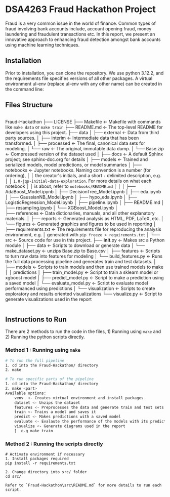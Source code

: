 # DSA4263 Fraud Hackathon Project
Fraud is a very common issue in the world of finance. Common types of fraud involving bank accounts include, account opening fraud, money laundering and fraudulent transactions etc. In this report, we present an innovative approach to enhancing fraud detection amongst bank accounts using machine learning techniques.

## Installation 
Prior to installation, you can clone the repository. We use python 3.12.2, and the requirements file specifies versions of all other packages. A virtual environment ul-env (replace ul-env with any other name) can be created in the command line:


## Files Structure
```bash 
```
Fraud-Hackathon
├── LICENSE
├── Makefile           <- Makefile with commands like `make data` or `make train`
├── README.md          <- The top-level README for developers using this project.
├── data
│   ├── external       <- Data from third party sources.
│   ├── interim        <- Intermediate data that has been transformed.
│   ├── processed      <- The final, canonical data sets for modeling.
│   └── raw            <- The original, immutable data dump.
│        └── Base.zip  <- Compressed version of the dataset used
│
├── docs               <- A default Sphinx project; see sphinx-doc.org for details
│
├── models             <- Trained and serialized models, model predictions, or model summaries
│
├── notebooks          <- Jupyter notebooks. Naming convention is a number (for ordering),
│   │                  the creator's initials, and a short `-` delimited description, e.g.
│   │                  `1.0-jqp-initial-data-exploration`. For more details on what each notebook
│   │                  is about, refer to `notebooks/README.md`
│   │ 
│   ├── AdaBoost_Model.ipynb 
│   ├── DecisionTree_Model.ipynb
│   ├── eda.ipynb
│   ├── GaussianNB_Model.ipynb
│   ├── hypo_eda.ipynb
│   ├── LogisticRegression_Model.ipynb
│   ├── pipeline.ipynb
│   ├── README.md
│   ├── resampling.ipynb
│   └── XGBoost_Model.ipynb
│  
├── references         <- Data dictionaries, manuals, and all other explanatory materials.
│
├── reports            <- Generated analysis as HTML, PDF, LaTeX, etc.
│   └── figures        <- Generated graphics and figures to be used in reporting
│
├── requirements.txt   <- The requirements file for reproducing the analysis environment, e.g.
│                         generated with `pip freeze > requirements.txt`
│
└──  src                <- Source code for use in this project.
    ├── __init__.py    <- Makes src a Python module
    │
    ├── data           <- Scripts to download or generate data
    │   └── make_dataset.py  <- unzips Base.zip to Base.csv
    │
    ├── features       <- Scripts to turn raw data into features for modeling
    │   └── build_features.py <- Runs the full data processing pipeline and generates train and test datasets.
    │
    ├── models         <- Scripts to train models and then use trained models to make
    │   │                 predictions
    │   ├── train_model.py    <- Script to train a sklearn model or xgboost model
    │   ├── predict_model.py  <- Script to make a prediction using a saved model
    │   └── evaluate_model.py <- Script to evaluate model performanced using predictions
    │
    └── visualization  <- Scripts to create exploratory and results oriented visualizations
        └── visualize.py      <- Script to generate visualizations used in the report
```
```


## Instructions to Run
There are 2 methods to run the code in the files, 1) Running using `make` and 2) Running the python scripts directly.

### Method 1 : Running using `make`
```bash
# To run the full pipeline
1. cd into the Fraud-Hackathon/ directory
2. make
```
```bash
# To run specific parts of the pipeline
1. cd into the Fraud-Hackathon/ directory
2. make <part>  
Available options: 
    venv  <- Creates virtual environment and install packages   
    dataset <- Unzips the dataset
    features <- Preprocesses the data and generate train and test sets
    train <- Trains a model and saves it
    predict <- Makes predictions with a saved model
    evaluate <- Evalaute the performance of the models with its predictions
    visualize <- Generate diagrams used in the report
    ]  e.g make train 
```

### Method 2 : Running the scripts directly
```text
# Activate environment if necessary
1. Install packages required 
pip install -r requirements.txt

2. Change directory into src/ folder
cd src/

Refer to `Fraud-Hackathon\src\README.md` for more details to run each script.
```